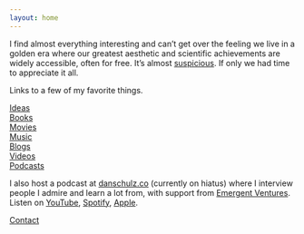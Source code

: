 ```yaml
---
layout: home
---
```


I find almost everything interesting and can’t get over the feeling we live in a golden era where our greatest aesthetic and scientific achievements are widely accessible, often for free. It’s almost [suspicious](https://en.wikipedia.org/wiki/Anthropic_principle). If only we had time to appreciate it all.

Links to a few of my favorite things.

[Ideas](/ideas/)  
[Books](/books/)  
[Movies](/movies/)  
[Music](/music/)  
[Blogs](/blogs/)  
[Videos](/videos/)  
[Podcasts](/podcasts/)

I also host a podcast at [danschulz.co](https://www.danschulz.co/) (currently on hiatus) where I interview people I admire and learn a lot from, with support from [Emergent Ventures](https://marginalrevolution.com/marginalrevolution/2024/05/emergent-ventures-34th-cohort.html). Listen on [YouTube](https://www.youtube.com/@dnschlz), [Spotify](https://open.spotify.com/show/59YkrYwjAgiKAVMNGWPaLE), [Apple](https://podcasts.apple.com/us/podcast/undertone/id1693303954).

<a class="muted small" href="/contact">Contact</a>
